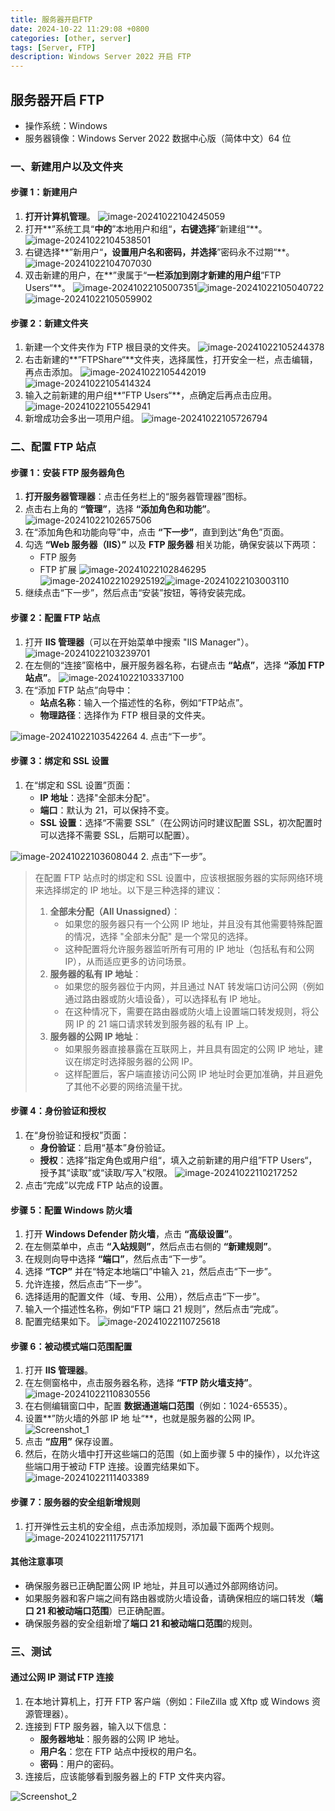 ```yaml
---
title: 服务器开启FTP
date: 2024-10-22 11:29:08 +0800
categories: [other, server]
tags: [Server, FTP]
description: Windows Server 2022 开启 FTP
---
```

## 服务器开启 FTP
- 操作系统：Windows
- 服务器镜像：Windows Server 2022 数据中心版（简体中文）64 位

### 一、新建用户以及文件夹

#### 步骤 1：新建用户

1. **打开计算机管理**。
![image-20241022104245059](./服务器开启FTP.assets/image-20241022104245059.png)
2. 打开**”系统工具“**中的**”本地用户和组“**，右键选择**”新建组“**。
![image-20241022104538501](./服务器开启FTP.assets/image-20241022104538501.png)
3. 右键选择**”新用户“**，设置用户名和密码，并选择**”密码永不过期“**。
![image-20241022104707030](./服务器开启FTP.assets/image-20241022104707030.png)
4. 双击新建的用户，在**”隶属于“**一栏添加到刚才新建的用户组**”FTP Users“**。
![image-20241022105007351](./服务器开启FTP.assets/image-20241022105007351.png)![image-20241022105040722](./服务器开启FTP.assets/image-20241022105040722.png)![image-20241022105059902](./服务器开启FTP.assets/image-20241022105059902.png)

#### 步骤 2：新建文件夹
1. 新建一个文件夹作为 FTP 根目录的文件夹。
![image-20241022105244378](./服务器开启FTP.assets/image-20241022105244378.png)
2. 右击新建的**”FTPShare“**文件夹，选择属性，打开安全一栏，点击编辑，再点击添加。
![image-20241022105442019](./服务器开启FTP.assets/image-20241022105442019.png)![image-20241022105414324](./服务器开启FTP.assets/image-20241022105414324.png)
3. 输入之前新建的用户组**”FTP Users“**，点确定后再点击应用。
![image-20241022105542941](./服务器开启FTP.assets/image-20241022105542941.png)
4. 新增成功会多出一项用户组。
![image-20241022105726794](./服务器开启FTP.assets/image-20241022105726794.png)

### 二、配置 FTP 站点

#### 步骤 1：安装 FTP 服务器角色

1. **打开服务器管理器**：点击任务栏上的“服务器管理器”图标。
2. 点击右上角的 **“管理”**，选择 **“添加角色和功能”**。
![image-20241022102657506](./服务器开启FTP.assets/image-20241022102657506.png)
3. 在“添加角色和功能向导”中，点击 **“下一步”**，直到到达“角色”页面。
4. 勾选 **“Web 服务器（IIS）”** 以及 **FTP 服务器** 相关功能，确保安装以下两项：
   - FTP 服务
   - FTP 扩展
   ![image-20241022102846295](./服务器开启FTP.assets/image-20241022102846295.png)![image-20241022102925192](./服务器开启FTP.assets/image-20241022102925192.png)![image-20241022103003110](./服务器开启FTP.assets/image-20241022103003110.png)
5. 继续点击“下一步”，然后点击“安装”按钮，等待安装完成。

#### 步骤 2：配置 FTP 站点

1. 打开 **IIS 管理器**（可以在开始菜单中搜索 "IIS Manager"）。
![image-20241022103239701](./服务器开启FTP.assets/image-20241022103239701.png)
2. 在左侧的“连接”窗格中，展开服务器名称，右键点击 **“站点”**，选择 **“添加 FTP 站点”**。
![image-20241022103337100](./服务器开启FTP.assets/image-20241022103337100.png)
3. 在“添加 FTP 站点”向导中：
   - **站点名称**：输入一个描述性的名称，例如“FTP站点”。
   - **物理路径**：选择作为 FTP 根目录的文件夹。
   

![image-20241022103542264](./服务器开启FTP.assets/image-20241022103542264.png)
4. 点击“下一步”。

#### 步骤 3：绑定和 SSL 设置

1. 在“绑定和 SSL 设置”页面：
   - **IP 地址**：选择"全部未分配"。
   - **端口**：默认为 21，可以保持不变。
   - **SSL 设置**：选择“不需要 SSL”（在公网访问时建议配置 SSL，初次配置时可以选择不需要 SSL，后期可以配置）。
   

![image-20241022103608044](./服务器开启FTP.assets/image-20241022103608044.png)
2. 点击“下一步”。

> 在配置 FTP 站点时的绑定和 SSL 设置中，应该根据服务器的实际网络环境来选择绑定的 IP 地址。以下是三种选择的建议：
>
> 1. **全部未分配（All Unassigned）**：
>    - 如果您的服务器只有一个公网 IP 地址，并且没有其他需要特殊配置的情况，选择 "全部未分配" 是一个常见的选择。
>    - 这种配置将允许服务器监听所有可用的 IP 地址（包括私有和公网 IP），从而适应更多的访问场景。
> 2. **服务器的私有 IP 地址**：
>    - 如果您的服务器位于内网，并且通过 NAT 转发端口访问公网（例如通过路由器或防火墙设备），可以选择私有 IP 地址。
>    - 在这种情况下，需要在路由器或防火墙上设置端口转发规则，将公网 IP 的 21 端口请求转发到服务器的私有 IP 上。
> 3. **服务器的公网 IP 地址**：
>    - 如果服务器直接暴露在互联网上，并且具有固定的公网 IP 地址，建议在绑定时选择服务器的公网 IP。
>    - 这样配置后，客户端直接访问公网 IP 地址时会更加准确，并且避免了其他不必要的网络流量干扰。

#### 步骤 4：身份验证和授权

1. 在“身份验证和授权”页面：
   - **身份验证**：启用“基本”身份验证。
   - **授权**：选择”指定角色或用户组“，填入之前新建的用户组”FTP Users“，授予其“读取”或“读取/写入”权限。
   ![image-20241022110217252](./服务器开启FTP.assets/image-20241022110217252.png)
2. 点击“完成”以完成 FTP 站点的设置。

#### 步骤 5：配置 Windows 防火墙

1. 打开 **Windows Defender 防火墙**，点击 **“高级设置”**。
2. 在左侧菜单中，点击 **“入站规则”**，然后点击右侧的 **“新建规则”**。
3. 在规则向导中选择 **“端口”**，然后点击“下一步”。
4. 选择 **“TCP”** 并在“特定本地端口”中输入 `21`，然后点击“下一步”。
5. 允许连接，然后点击“下一步”。
6. 选择适用的配置文件（域、专用、公用），然后点击“下一步”。
7. 输入一个描述性名称，例如“FTP 端口 21 规则”，然后点击“完成”。
8. 配置完结果如下。
![image-20241022110725618](./服务器开启FTP.assets/image-20241022110725618.png)

#### 步骤 6：被动模式端口范围配置

1. 打开 **IIS 管理器**。
2. 在左侧窗格中，点击服务器名称，选择 **“FTP 防火墙支持”**。
    ![image-20241022110830556](./服务器开启FTP.assets/image-20241022110830556.png)
3. 在右侧编辑窗口中，配置 **数据通道端口范围**（例如：1024-65535）。
4. 设置**”防火墙的外部 IP 地 址“**，也就是服务器的公网 IP。
    ![Screenshot_1](./服务器开启FTP.assets/Screenshot_1.png)
5. 点击 **“应用”** 保存设置。
6. 然后，在防火墙中打开这些端口的范围（如上面步骤 5 中的操作），以允许这些端口用于被动 FTP 连接。设置完结果如下。
![image-20241022111403389](./服务器开启FTP.assets/image-20241022111403389.png)

#### 步骤 7：服务器的安全组新增规则

1. 打开弹性云主机的安全组，点击添加规则，添加最下面两个规则。
![image-20241022111757171](./服务器开启FTP.assets/image-20241022111757171.png)

#### 其他注意事项

- 确保服务器已正确配置公网 IP 地址，并且可以通过外部网络访问。
- 如果服务器和客户端之间有路由器或防火墙设备，请确保相应的端口转发（**端口 21 和被动端口范围**）已正确配置。
- 确保服务器的安全组新增了**端口 21 和被动端口范围**的规则。

### 三、测试

#### 通过公网 IP 测试 FTP 连接

1. 在本地计算机上，打开 FTP 客户端（例如：FileZilla 或 Xftp 或 Windows 资源管理器）。
2. 连接到 FTP 服务器，输入以下信息：
   - **服务器地址**：服务器的公网 IP 地址。
   - **用户名**：您在 FTP 站点中授权的用户名。
   - **密码**：用户的密码。
3. 连接后，应该能够看到服务器上的 FTP 文件夹内容。

![Screenshot_2](./服务器开启FTP.assets/Screenshot_2.png)
